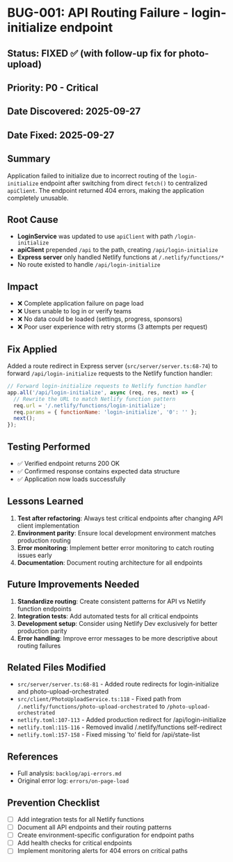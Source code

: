 # BUG-001: API Routing Failure - login-initialize endpoint

## Status: FIXED ✅ (with follow-up fix for photo-upload)

## Priority: P0 - Critical

## Date Discovered: 2025-09-27
## Date Fixed: 2025-09-27

## Summary
Application failed to initialize due to incorrect routing of the `login-initialize` endpoint after switching from direct `fetch()` to centralized `apiClient`. The endpoint returned 404 errors, making the application completely unusable.

## Root Cause
- **LoginService** was updated to use `apiClient` with path `/login-initialize`
- **apiClient** prepended `/api` to the path, creating `/api/login-initialize`
- **Express server** only handled Netlify functions at `/.netlify/functions/*`
- No route existed to handle `/api/login-initialize`

## Impact
- ❌ Complete application failure on page load
- ❌ Users unable to log in or verify teams
- ❌ No data could be loaded (settings, progress, sponsors)
- ❌ Poor user experience with retry storms (3 attempts per request)

## Fix Applied
Added a route redirect in Express server (`src/server/server.ts:68-74`) to forward `/api/login-initialize` requests to the Netlify function handler:

```javascript
// Forward login-initialize requests to Netlify function handler
app.all('/api/login-initialize', async (req, res, next) => {
  // Rewrite the URL to match Netlify function pattern
  req.url = '/.netlify/functions/login-initialize';
  req.params = { functionName: 'login-initialize', '0': '' };
  next();
});
```

## Testing Performed
- ✅ Verified endpoint returns 200 OK
- ✅ Confirmed response contains expected data structure
- ✅ Application now loads successfully

## Lessons Learned
1. **Test after refactoring**: Always test critical endpoints after changing API client implementation
2. **Environment parity**: Ensure local development environment matches production routing
3. **Error monitoring**: Implement better error monitoring to catch routing issues early
4. **Documentation**: Document routing architecture for all endpoints

## Future Improvements Needed
1. **Standardize routing**: Create consistent patterns for API vs Netlify function endpoints
2. **Integration tests**: Add automated tests for all critical endpoints
3. **Development setup**: Consider using Netlify Dev exclusively for better production parity
4. **Error handling**: Improve error messages to be more descriptive about routing failures

## Related Files Modified
- `src/server/server.ts:68-81` - Added route redirects for login-initialize and photo-upload-orchestrated
- `src/client/PhotoUploadService.ts:118` - Fixed path from `/.netlify/functions/photo-upload-orchestrated` to `/photo-upload-orchestrated`
- `netlify.toml:107-113` - Added production redirect for /api/login-initialize
- `netlify.toml:115-116` - Removed invalid /.netlify/functions self-redirect
- `netlify.toml:157-158` - Fixed missing 'to' field for /api/state-list

## References
- Full analysis: `backlog/api-errors.md`
- Original error log: `errors/on-page-load`

## Prevention Checklist
- [ ] Add integration tests for all Netlify functions
- [ ] Document all API endpoints and their routing patterns
- [ ] Create environment-specific configuration for endpoint paths
- [ ] Add health checks for critical endpoints
- [ ] Implement monitoring alerts for 404 errors on critical paths